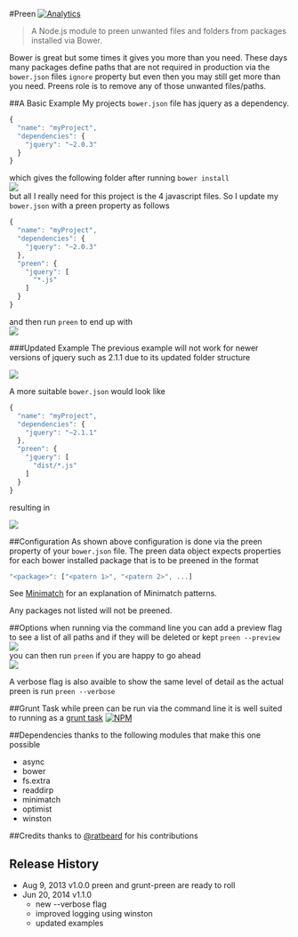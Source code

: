 #Preen [![Analytics](https://ga-beacon.appspot.com/UA-40041520-3/Preen/readme)](https://github.com/igrigorik/ga-beacon)

>A Node.js module to preen unwanted files and folders from packages installed via Bower.

Bower is great but some times it gives you more than you need. These days many packages define paths that are not required in production via the `bower.json` files `ignore` property but even then you may still get more than you need. Preens role is to remove any of those unwanted files/paths.

##A Basic Example
My projects `bower.json` file has jquery as a dependency.
```javascript
{
  "name": "myProject",
  "dependencies": {
    "jquery": "~2.0.3"
  }
}
```
which gives the following folder after running `bower install`  
![](https://raw.github.com/BradDenver/Preen/master/screenshots/basic.png)  
but all I really need for this project is the 4 javascript files.
So I update my `bower.json` with a preen property as follows
```javascript
{
  "name": "myProject",
  "dependencies": {
    "jquery": "~2.0.3"
  },
  "preen": {
    "jquery": [
      "*.js"
    ]
  }
}
```
and then run `preen` to end up with  
![](https://raw.github.com/BradDenver/Preen/master/screenshots/basic2.png)

###Updated Example
The previous example will not work for newer versions of jquery such as 2.1.1 due to its updated folder structure

![](https://raw.github.com/BradDenver/Preen/master/screenshots/example2_before.png)

A more suitable `bower.json` would look like
```javascript
{
  "name": "myProject",
  "dependencies": {
    "jquery": "~2.1.1"
  },
  "preen": {
    "jquery": [
      "dist/*.js"
    ]
  }
}
```
resulting in

![](https://raw.github.com/BradDenver/Preen/master/screenshots/example2_after.png)

##Configuration
As shown above configuration is done via the preen property of your `bower.json` file.
The preen data object expects properties for each bower installed package that is to be preened in the format
```javascript
"<package>": ["<patern 1>", "<patern 2>", ...]
```

See [Minimatch](https://github.com/isaacs/minimatch) for an explanation of Minimatch patterns.

Any packages not listed will not be preened.

##Options
when running via the command line you can add a preview flag to see a list of all paths and if they will be deleted or kept
`preen --preview`  
![](https://raw.github.com/BradDenver/Preen/master/screenshots/preview.png)  
you can then run `preen` if you are happy to go ahead  
![](https://raw.github.com/BradDenver/Preen/master/screenshots/preview2.png)

A verbose flag is also avaible to show the same level of detail as the actual preen is run
`preen --verbose`

##Grunt Task
while preen can be run via the command line it is well suited to running as a [grunt task](https://github.com/braddenver/grunt-preen)
[![NPM](https://nodei.co/npm/grunt-preen.png?downloads=true&stars=true)](https://github.com/braddenver/grunt-preen)

##Dependencies
thanks to the following modules that make this one possible
* async
* bower
* fs.extra
* readdirp
* minimatch
* optimist
* winston

##Credits
thanks to [@ratbeard](https://github.com/ratbeard) for his contributions

## Release History
* Aug 9, 2013 v1.0.0
  preen and grunt-preen are ready to roll
* Jun 20, 2014 v1.1.0
  * new --verbose flag
  * improved logging using winston
  * updated examples

